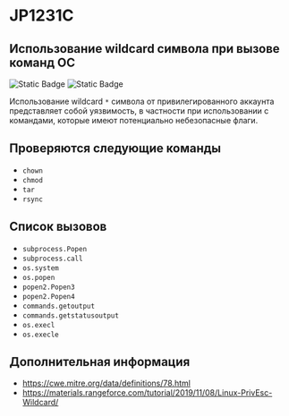 # JP1231C
## Использование wildcard символа при вызове команд ОС

![Static Badge](https://img.shields.io/badge/%D0%A1%D1%82%D0%B5%D0%BF%D0%B5%D0%BD%D1%8C%20%D0%BA%D1%80%D0%B8%D1%82%D0%B8%D1%87%D0%BD%D0%BE%D1%81%D1%82%D0%B8-%D0%92%D1%8B%D1%81%D0%BE%D0%BA%D0%B0%D1%8F-red?style=for-the-badge)
![Static Badge](https://img.shields.io/badge/%D0%94%D0%BE%D1%81%D1%82%D0%BE%D0%B2%D0%B5%D1%80%D0%BD%D0%BE%D1%81%D1%82%D1%8C%20%D0%BE%D0%BF%D1%80%D0%B5%D0%B4%D0%B5%D0%BB%D0%B5%D0%BD%D0%B8%D1%8F-%D1%81%D1%80%D0%B5%D0%B4%D0%BD%D1%8F%D1%8F-yellow?style=for-the-badge)

<!---НУЖНО проверить работоспоспособность данного теста после переработки-->

Использование wildcard `*` символа от привилегированного аккаунта представляет собой уязвимость, в частности при использовании с командами, которые имеют потенциально небезопасные флаги.

## Проверяются следующие команды

* `chown`
* `chmod`
* `tar`
* `rsync`

## Список вызовов

* `subprocess.Popen`
* `subprocess.call`
* `os.system`
* `os.popen`
* `popen2.Popen3`
* `popen2.Popen4`
* `commands.getoutput`
* `commands.getstatusoutput`
* `os.execl`
* `os.execle`

## Дополнительная информация

* <https://cwe.mitre.org/data/definitions/78.html>
* <https://materials.rangeforce.com/tutorial/2019/11/08/Linux-PrivEsc-Wildcard/>
